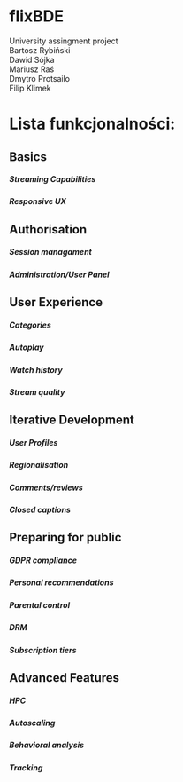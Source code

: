 # flixBDE
University assingment project<br>
Bartosz Rybiński<br> 
Dawid Sójka<br> 
Mariusz Raś<br> 
Dmytro Protsailo<br> 
Filip Klimek<br> 
# Lista funkcjonalności: <br>
## Basics <br>
##### Streaming Capabilities<br>
##### Responsive UX<br>
## Authorisation<br>
##### Session managament<br>
##### Administration/User Panel<br>
## User Experience<br>
##### Categories<br>
##### Autoplay<br>
##### Watch history<br>
##### Stream quality<br>
## Iterative Development<br>
##### User Profiles<br>
##### Regionalisation<br>
##### Comments/reviews<br>
##### Closed captions<br>
## Preparing for public<br>
##### GDPR compliance<br>
##### Personal recommendations<br>
##### Parental control<br>
##### DRM<br>
##### Subscription tiers<br>
## Advanced Features<br>
##### HPC<br>
##### Autoscaling<br>
##### Behavioral analysis<br>
##### Tracking<br>



